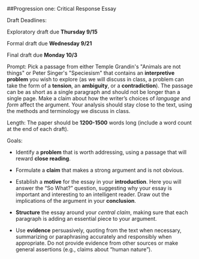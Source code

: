 ##Progression one: Critical Response Essay

Draft Deadlines:

Exploratory draft due **Thursday 9/15**

Formal draft due **Wednesday 9/21**  

Final draft due **Monday 10/3**   

Prompt:
Pick a passage from either Temple Grandin's "Animals are not things" or Peter Singer's "Speciesism" that contains an __interpretive problem__ you wish to explore (as we will discuss in class, a problem can take the form of a __tension__, an __ambiguity__, or a __contradiction__). The passage can be as short as a single paragraph and should not be longer than a single page. Make a claim about how the writer’s choices of _language_ and _form_ affect the argument. Your analysis should stay close to the text, using the methods and terminology we discuss in class.

Length:
The paper should be __1200-1500__ words long (include a word count at the end of each draft).

Goals:

- Identify a __problem__ that is worth addressing, using a passage that will reward __close reading__.

- Formulate a __claim__ that makes a strong argument and is not obvious.

- Establish a __motive__ for the essay in your __introduction__. Here you will answer the “So What?” question, suggesting why your essay is important and interesting to an intelligent reader. Draw out the implications of the argument in your __conclusion__.

- __Structure__ the essay around your _central claim_, making sure that each paragraph is adding an essential piece to your argument.

- Use __evidence__ persuasively, quoting from the text when necessary, summarizing or paraphrasing accurately and responsibly when appropriate. Do not provide evidence from other sources or make general assertions (e.g., claims about “human nature”).
